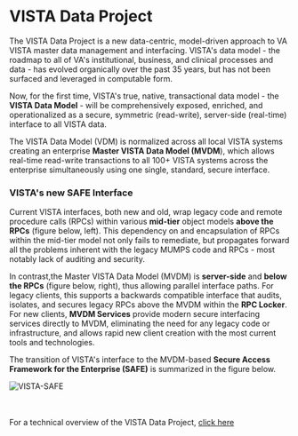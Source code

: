 # VISTA Data Project

The VISTA Data Project is a new data-centric, model-driven approach to VA VISTA master data management and interfacing.  VISTA's data model - the roadmap to all of VA's institutional, business, and clinical processes and data - has evolved organically over the past 35 years, but has not been surfaced and leveraged in computable form.   

Now, for the first time, VISTA's true, native, transactional data model - the **VISTA Data Model** - will be comprehensively exposed, enriched, and operationalized as a secure, symmetric (read-write), server-side (real-time) interface to all VISTA data.   

The VISTA Data Model (VDM) is normalized across all local VISTA systems creating an enterprise __Master VISTA Data Model (MVDM__), which allows real-time read-write transactions to all 100+ VISTA systems across the enterprise simultaneously using one single, standard, secure interface.


### VISTA's new SAFE Interface

Current VISTA interfaces, both new and old, wrap legacy code and remote procedure calls (RPCs) within various __mid-tier__ object models  __above the RPCs__ (figure below, left). This dependency on and encapsulation of RPCs within the mid-tier model not only fails to remediate, but propagates forward all the problems inherent with the legacy MUMPS code and RPCs - most notably lack of auditing and security.

In contrast,the Master VISTA Data Model (MVDM) is __server-side__ and __below the RPCs__ (figure below, right), thus allowing parallel interface paths. For legacy clients, this supports a backwards compatible interface that audits, isolates, and secures legacy RPCs above the MVDM within the __RPC Locker__. For  new clients, __MVDM Services__ provide modern secure interfacing services directly to MVDM, eliminating the need for any legacy code or infrastructure, and allows rapid new client creation with the most current tools and technologies.

The transition of VISTA's interface to the MVDM-based __Secure Access Framework for the Enterprise (SAFE)__ is summarized in the figure below.


![VISTA-SAFE](https://github.com/vistadataproject/documents/blob/master/images/VISTA-SAFE-20170115.png)
<br><br><br>

For a technical overview of the VISTA Data Project, [click here](https://github.com/vistadataproject/documents/tree/master/Background)


